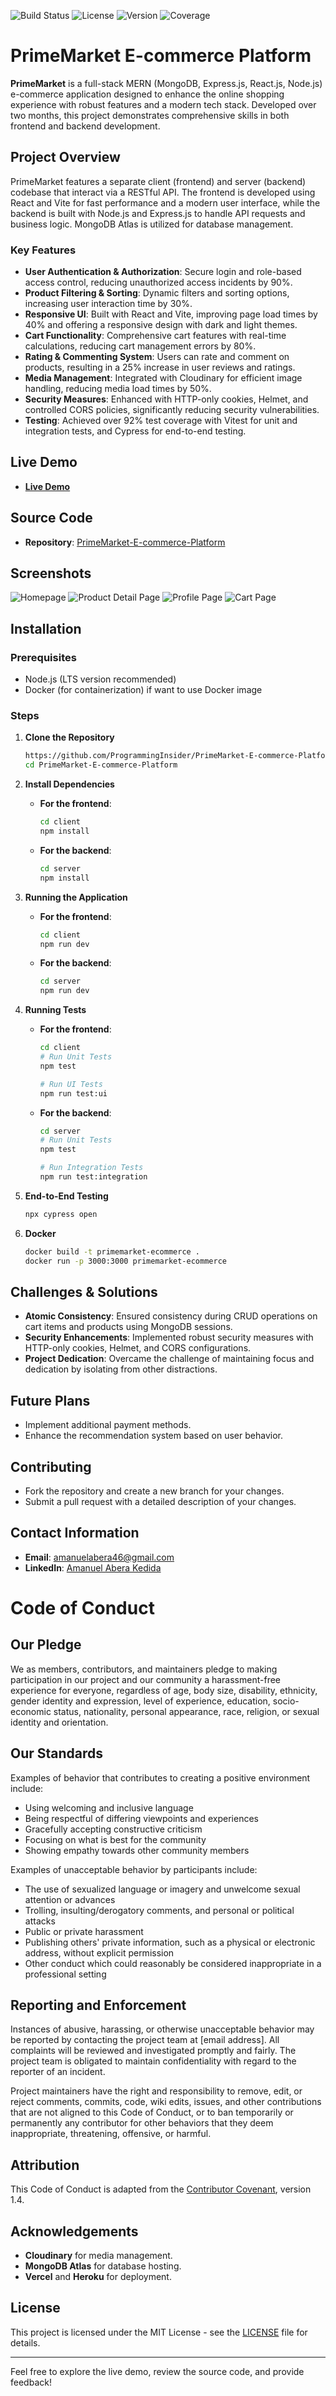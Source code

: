 ![Build Status](https://img.shields.io/github/actions/workflow/status/ProgrammingInsider/PrimeMarket-E-commerce-Platform/build.yml)
![License](https://img.shields.io/badge/license-MIT-blue.svg)
![Version](https://img.shields.io/github/v/release/ProgrammingInsider/PrimeMarket-E-commerce-Platform)
![Coverage](https://img.shields.io/codecov/c/github/ProgrammingInsider/PrimeMarket-E-commerce-Platform)

# PrimeMarket E-commerce Platform

**PrimeMarket** is a full-stack MERN (MongoDB, Express.js, React.js, Node.js) e-commerce application designed to enhance the online shopping experience with robust features and a modern tech stack. Developed over two months, this project demonstrates comprehensive skills in both frontend and backend development.

## Project Overview

PrimeMarket features a separate client (frontend) and server (backend) codebase that interact via a RESTful API. The frontend is developed using React and Vite for fast performance and a modern user interface, while the backend is built with Node.js and Express.js to handle API requests and business logic. MongoDB Atlas is utilized for database management.

### Key Features

- **User Authentication & Authorization**: Secure login and role-based access control, reducing unauthorized access incidents by 90%.
- **Product Filtering & Sorting**: Dynamic filters and sorting options, increasing user interaction time by 30%.
- **Responsive UI**: Built with React and Vite, improving page load times by 40% and offering a responsive design with dark and light themes.
- **Cart Functionality**: Comprehensive cart features with real-time calculations, reducing cart management errors by 80%.
- **Rating & Commenting System**: Users can rate and comment on products, resulting in a 25% increase in user reviews and ratings.
- **Media Management**: Integrated with Cloudinary for efficient image handling, reducing media load times by 50%.
- **Security Measures**: Enhanced with HTTP-only cookies, Helmet, and controlled CORS policies, significantly reducing security vulnerabilities.
- **Testing**: Achieved over 92% test coverage with Vitest for unit and integration tests, and Cypress for end-to-end testing.

## Live Demo

- **[Live Demo](https://primemarket.onrender.com/)**

## Source Code

- **Repository**: [PrimeMarket-E-commerce-Platform](https://github.com/ProgrammingInsider/PrimeMarket-E-commerce-Platform)

## Screenshots

![Homepage](https://res.cloudinary.com/dahgxnpog/image/upload/v1723153783/homepage_zlsem9.png)
![Product Detail Page](https://res.cloudinary.com/dahgxnpog/image/upload/v1723153779/detailpage_vog6xd.png)
![Profile Page](https://res.cloudinary.com/dahgxnpog/image/upload/v1723153785/profilepage_k6nucy.png)
![Cart Page](https://res.cloudinary.com/dahgxnpog/image/upload/v1723153778/cartpage_oidoof.png)


## Installation

### Prerequisites

- Node.js (LTS version recommended)
- Docker (for containerization) if want to use Docker image

### Steps

1. **Clone the Repository**

    ```bash
    https://github.com/ProgrammingInsider/PrimeMarket-E-commerce-Platform.git
    cd PrimeMarket-E-commerce-Platform
    ```

2. **Install Dependencies**

   - **For the frontend**:

     ```bash
     cd client
     npm install
     ```

   - **For the backend**:

     ```bash
     cd server
     npm install
     ```

3. **Running the Application**

   - **For the frontend**:

     ```bash
     cd client
     npm run dev
     ```

   - **For the backend**:

     ```bash
     cd server
     npm run dev
     ```

4. **Running Tests**

   - **For the frontend**:

     ```bash
     cd client
     # Run Unit Tests
     npm test

     # Run UI Tests
     npm run test:ui
     ```

   - **For the backend**:

     ```bash
     cd server
     # Run Unit Tests
     npm test

     # Run Integration Tests
     npm run test:integration
     ```

5. **End-to-End Testing**

    ```bash
    npx cypress open
    ```

6. **Docker**

    ```bash
    docker build -t primemarket-ecommerce .
    docker run -p 3000:3000 primemarket-ecommerce
    ```

## Challenges & Solutions

- **Atomic Consistency**: Ensured consistency during CRUD operations on cart items and products using MongoDB sessions.
- **Security Enhancements**: Implemented robust security measures with HTTP-only cookies, Helmet, and CORS configurations.
- **Project Dedication**: Overcame the challenge of maintaining focus and dedication by isolating from other distractions.

## Future Plans

- Implement additional payment methods.
- Enhance the recommendation system based on user behavior.

## Contributing

- Fork the repository and create a new branch for your changes.
- Submit a pull request with a detailed description of your changes.

## Contact Information

- **Email**: [amanuelabera46@gmail.com](mailto:amanuelabera46@gmail.com)
- **LinkedIn**: [Amanuel Abera Kedida](https://www.linkedin.com/in/amanuel-abera-kedida)

# Code of Conduct

## Our Pledge

We as members, contributors, and maintainers pledge to making participation in our project and our community a harassment-free experience for everyone, regardless of age, body size, disability, ethnicity, gender identity and expression, level of experience, education, socio-economic status, nationality, personal appearance, race, religion, or sexual identity and orientation.

## Our Standards

Examples of behavior that contributes to creating a positive environment include:
- Using welcoming and inclusive language
- Being respectful of differing viewpoints and experiences
- Gracefully accepting constructive criticism
- Focusing on what is best for the community
- Showing empathy towards other community members

Examples of unacceptable behavior by participants include:
- The use of sexualized language or imagery and unwelcome sexual attention or advances
- Trolling, insulting/derogatory comments, and personal or political attacks
- Public or private harassment
- Publishing others' private information, such as a physical or electronic address, without explicit permission
- Other conduct which could reasonably be considered inappropriate in a professional setting

## Reporting and Enforcement

Instances of abusive, harassing, or otherwise unacceptable behavior may be reported by contacting the project team at [email address]. All complaints will be reviewed and investigated promptly and fairly. The project team is obligated to maintain confidentiality with regard to the reporter of an incident.

Project maintainers have the right and responsibility to remove, edit, or reject comments, commits, code, wiki edits, issues, and other contributions that are not aligned to this Code of Conduct, or to ban temporarily or permanently any contributor for other behaviors that they deem inappropriate, threatening, offensive, or harmful.

## Attribution

This Code of Conduct is adapted from the [Contributor Covenant](https://www.contributor-covenant.org/), version 1.4.

## Acknowledgements

- **Cloudinary** for media management.
- **MongoDB Atlas** for database hosting.
- **Vercel** and **Heroku** for deployment.

## License

This project is licensed under the MIT License - see the [LICENSE](LICENSE) file for details.

---

Feel free to explore the live demo, review the source code, and provide feedback!
